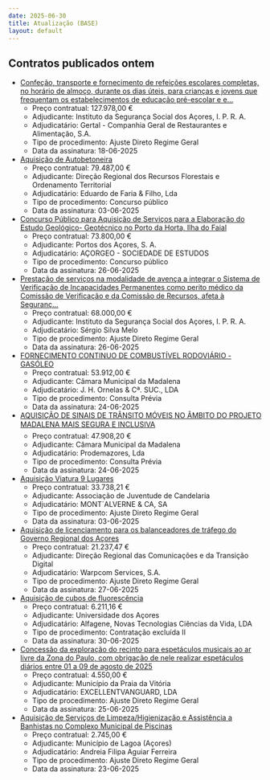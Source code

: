 ```yaml
---
date: 2025-06-30
title: Atualização (BASE)
layout: default
---
```

## Contratos publicados ontem

* [Confeção, transporte e fornecimento de refeições escolares completas, no horário de almoço, durante os dias úteis, para crianças e jovens que frequentam os estabelecimentos de educação pré-escolar e e...](https://www.base.gov.pt/Base4/pt/detalhe/?type=contratos&id=11543194)
  * Preço contratual: 127.978,00 €
  * Adjudicante: Instituto da Segurança Social dos Açores, I. P. R. A.
  * Adjudicatário: Gertal - Companhia Geral de Restaurantes e Alimentação, S.A.
  * Tipo de procedimento: Ajuste Direto Regime Geral
  * Data da assinatura: 18-06-2025
* [Aquisição de Autobetoneira](https://www.base.gov.pt/Base4/pt/detalhe/?type=contratos&id=11543926)
  * Preço contratual: 79.487,00 €
  * Adjudicante: Direção Regional dos Recursos Florestais e Ordenamento Territorial
  * Adjudicatário: Eduardo de Faria & Filho, Lda
  * Tipo de procedimento: Concurso público
  * Data da assinatura: 03-06-2025
* [Concurso Público para Aquisição de Serviços para a Elaboração do Estudo Geológico- Geotécnico no Porto da Horta, Ilha do Faial](https://www.base.gov.pt/Base4/pt/detalhe/?type=contratos&id=11542751)
  * Preço contratual: 73.800,00 €
  * Adjudicante: Portos dos Açores, S. A.
  * Adjudicatário: AÇORGEO - SOCIEDADE DE ESTUDOS 
  * Tipo de procedimento: Concurso público
  * Data da assinatura: 26-06-2025
* [Prestação de serviços na modalidade de avença a integrar o Sistema de Verificação de Incapacidades Permanentes como perito médico da Comissão de Verificação e da Comissão de Recursos, afeta à Seguranç...](https://www.base.gov.pt/Base4/pt/detalhe/?type=contratos&id=11543420)
  * Preço contratual: 68.000,00 €
  * Adjudicante: Instituto da Segurança Social dos Açores, I. P. R. A.
  * Adjudicatário: Sérgio Silva Melo
  * Tipo de procedimento: Ajuste Direto Regime Geral
  * Data da assinatura: 26-06-2025
* [FORNECIMENTO CONTINUO DE COMBUSTÍVEL RODOVIÁRIO - GASÓLEO](https://www.base.gov.pt/Base4/pt/detalhe/?type=contratos&id=11543788)
  * Preço contratual: 53.912,00 €
  * Adjudicante: Câmara Municipal da Madalena
  * Adjudicatário: J. H. Ornelas & Cª. SUC., LDA
  * Tipo de procedimento: Consulta Prévia
  * Data da assinatura: 24-06-2025
* [AQUISIÇÃO DE SINAIS DE TRÂNSITO MÓVEIS NO ÂMBITO DO PROJETO MADALENA MAIS SEGURA E INCLUSIVA](https://www.base.gov.pt/Base4/pt/detalhe/?type=contratos&id=11544413)
  * Preço contratual: 47.908,20 €
  * Adjudicante: Câmara Municipal da Madalena
  * Adjudicatário: Prodemazores, Lda
  * Tipo de procedimento: Consulta Prévia
  * Data da assinatura: 24-06-2025
* [Aquisição Viatura 9 Lugares](https://www.base.gov.pt/Base4/pt/detalhe/?type=contratos&id=11544581)
  * Preço contratual: 33.738,21 €
  * Adjudicante: Associação de Juventude de Candelaria
  * Adjudicatário: MONT´ALVERNE & CA, SA
  * Tipo de procedimento: Ajuste Direto Regime Geral
  * Data da assinatura: 03-06-2025
* [Aquisição de licenciamento para os balanceadores de tráfego do Governo Regional dos Açores](https://www.base.gov.pt/Base4/pt/detalhe/?type=contratos&id=11543291)
  * Preço contratual: 21.237,47 €
  * Adjudicante: Direção Regional das Comunicações e da Transição Digital
  * Adjudicatário: Warpcom Services, S.A.
  * Tipo de procedimento: Ajuste Direto Regime Geral
  * Data da assinatura: 27-06-2025
* [Aquisição de cubos de fluorescência](https://www.base.gov.pt/Base4/pt/detalhe/?type=contratos&id=11544057)
  * Preço contratual: 6.211,16 €
  * Adjudicante: Universidade dos Açores
  * Adjudicatário: Alfagene, Novas Tecnologias Ciências da Vida, LDA
  * Tipo de procedimento: Contratação excluída II
  * Data da assinatura: 30-06-2025
* [Concessão da exploração do recinto para espetáculos musicais ao ar livre da Zona do Paulo, com obrigação de nele realizar espetáculos diários entre 01 a 09 de agosto de 2025](https://www.base.gov.pt/Base4/pt/detalhe/?type=contratos&id=11543183)
  * Preço contratual: 4.550,00 €
  * Adjudicante: Município da Praia da Vitória
  * Adjudicatário: EXCELLENTVANGUARD, LDA
  * Tipo de procedimento: Ajuste Direto Regime Geral
  * Data da assinatura: 25-06-2025
* [Aquisição de Serviços de Limpeza/Higienização e Assistência a Banhistas no Complexo Municipal de Piscinas](https://www.base.gov.pt/Base4/pt/detalhe/?type=contratos&id=11543085)
  * Preço contratual: 2.745,00 €
  * Adjudicante: Município de Lagoa (Açores)
  * Adjudicatário: Andreia Filipa Aguiar Ferreira
  * Tipo de procedimento: Ajuste Direto Regime Geral
  * Data da assinatura: 23-06-2025

